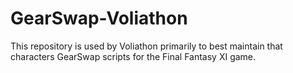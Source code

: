 # GearSwap-Voliathon
This repository is used by Voliathon primarily to best maintain that characters GearSwap scripts for the Final Fantasy XI game.
